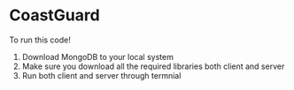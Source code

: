 # CoastGuard

To run this code! 

1. Download MongoDB to your local system
2. Make sure you download all the required libraries both client and server
3. Run both client and server through termnial
